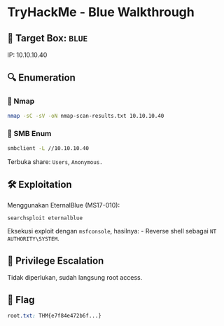 # TryHackMe - Blue Walkthrough

## 📌 Target Box: `BLUE`
IP: 10.10.10.40

## 🔍 Enumeration

### 🔹 Nmap
```bash
nmap -sC -sV -oN nmap-scan-results.txt 10.10.10.40
```

### 🔹 SMB Enum
```bash
smbclient -L //10.10.10.40
```
Terbuka share: `Users`, `Anonymous.`


## 🛠️ Exploitation

Menggunakan EternalBlue (MS17-010):
```bash
searchsploit eternalblue
```
Eksekusi exploit dengan `msfconsole`, hasilnya:
    - Reverse shell sebagai `NT AUTHORITY\SYSTEM`.


## 🧾 Privilege Escalation

Tidak diperlukan, sudah langsung root access.


## 🏁 Flag

```css
root.txt: THM{e7f84e472b6f...}
```